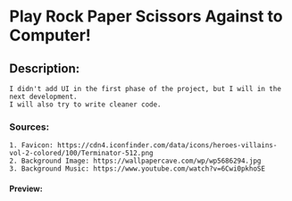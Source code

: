 # Play Rock Paper Scissors Against to Computer!

## Description:

    I didn't add UI in the first phase of the project, but I will in the next development.
    I will also try to write cleaner code.

### Sources:

    1. Favicon: https://cdn4.iconfinder.com/data/icons/heroes-villains-vol-2-colored/100/Terminator-512.png
    2. Background Image: https://wallpapercave.com/wp/wp5686294.jpg
    3. Background Music: https://www.youtube.com/watch?v=6Cwi0pkhoSE

#### Preview:

